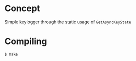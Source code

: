 # Concept

Simple keylogger through the static usage of `GetAsyncKeyState`

# Compiling

```bash
$ make
```